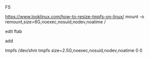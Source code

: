 FS

https://www.looklinux.com/how-to-resize-tmpfs-on-linux/
mount -o remount,size=6G,noexec,nosuid,nodev,noatime /

edit ftab

add

tmpfs   /dev/shm        tmpfs   size=2.5G,noexec,nosuid,nodev,noatime     0 0
